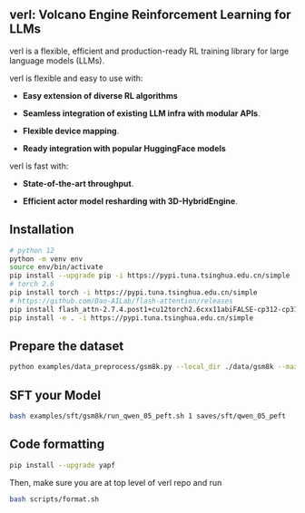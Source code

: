 ## verl: Volcano Engine Reinforcement Learning for LLMs

verl is a flexible, efficient and production-ready RL training library for large language models (LLMs).

verl is flexible and easy to use with:

- **Easy extension of diverse RL algorithms**

- **Seamless integration of existing LLM infra with modular APIs**.

- **Flexible device mapping**.

- **Ready integration with popular HuggingFace models**

verl is fast with:

- **State-of-the-art throughput**.

- **Efficient actor model resharding with 3D-HybridEngine**.

## Installation

```bash
# python 12
python -m venv env
source env/bin/activate
pip install --upgrade pip -i https://pypi.tuna.tsinghua.edu.cn/simple
# torch 2.6
pip install torch -i https://pypi.tuna.tsinghua.edu.cn/simple
# https://github.com/Dao-AILab/flash-attention/releases
pip install flash_attn-2.7.4.post1+cu12torch2.6cxx11abiFALSE-cp312-cp312-linux_x86_64.whl
pip install -e . -i https://pypi.tuna.tsinghua.edu.cn/simple
```

## Prepare the dataset

```bash
python examples/data_preprocess/gsm8k.py --local_dir ./data/gsm8k --max_samples 36 --val_size 0.1
```

## SFT your Model

```bash
bash examples/sft/gsm8k/run_qwen_05_peft.sh 1 saves/sft/qwen_05_peft
```

## Code formatting

```bash
pip install --upgrade yapf
```

Then, make sure you are at top level of verl repo and run

```bash
bash scripts/format.sh
```
